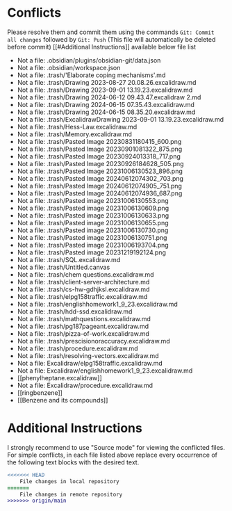 # Conflicts
Please resolve them and commit them using the commands `Git: Commit all changes` followed by `Git: Push`
(This file will automatically be deleted before commit)
[[#Additional Instructions]] available below file list

- Not a file: .obsidian/plugins/obsidian-git/data.json
- Not a file: .obsidian/workspace.json
- Not a file: .trash/'Elaborate coping mechanisms'.md
- Not a file: .trash/Drawing 2023-08-27 20.08.26.excalidraw.md
- Not a file: .trash/Drawing 2023-09-01 13.19.23.excalidraw.md
- Not a file: .trash/Drawing 2024-06-12 09.43.47.excalidraw 2.md
- Not a file: .trash/Drawing 2024-06-15 07.35.43.excalidraw.md
- Not a file: .trash/Drawing 2024-06-15 08.35.20.excalidraw.md
- Not a file: .trash/ExcalidrawDrawing 2023-09-01 13.19.23.excalidraw.md
- Not a file: .trash/Hess-Law.excalidraw.md
- Not a file: .trash/Memory.excalidraw.md
- Not a file: .trash/Pasted Image 20230831180415_600.png
- Not a file: .trash/Pasted Image 20230901081322_875.png
- Not a file: .trash/Pasted Image 20230924013318_717.png
- Not a file: .trash/Pasted Image 20230926184628_505.png
- Not a file: .trash/Pasted Image 20231006130523_896.png
- Not a file: .trash/Pasted Image 20240612074302_703.png
- Not a file: .trash/Pasted Image 20240612074905_751.png
- Not a file: .trash/Pasted Image 20240612074936_687.png
- Not a file: .trash/Pasted image 20231006130553.png
- Not a file: .trash/Pasted image 20231006130609.png
- Not a file: .trash/Pasted image 20231006130633.png
- Not a file: .trash/Pasted image 20231006130655.png
- Not a file: .trash/Pasted image 20231006130730.png
- Not a file: .trash/Pasted image 20231006130751.png
- Not a file: .trash/Pasted image 20231006193704.png
- Not a file: .trash/Pasted image 20231219192124.png
- Not a file: .trash/SQL.excalidraw.md
- Not a file: .trash/Untitled.canvas
- Not a file: .trash/chem questions.excalidraw.md
- Not a file: .trash/client-server-architecture.md
- Not a file: .trash/cs-hw-gdhjksl.excalidraw.md
- Not a file: .trash/elpg158traffic.excalidraw.md
- Not a file: .trash/englishhomework1_9_23.excalidraw.md
- Not a file: .trash/hdd-ssd.excalidraw.md
- Not a file: .trash/mathquestions.excalidraw.md
- Not a file: .trash/pg187pageant.excalidraw.md
- Not a file: .trash/pizza-of-work.excalidraw.md
- Not a file: .trash/prescisionoraccuracy.excalidraw.md
- Not a file: .trash/procedure.excalidraw.md
- Not a file: .trash/resolving-vectors.excalidraw.md
- Not a file: Excalidraw/elpg158traffic.excalidraw.md
- Not a file: Excalidraw/englishhomework1_9_23.excalidraw.md
- [[phenylheptane.excalidraw]]
- Not a file: Excalidraw/procedure.excalidraw.md
- [[ringbenzene]]
- [[Benzene and its compounds]]

# Additional Instructions
I strongly recommend to use "Source mode" for viewing the conflicted files. For simple conflicts, in each file listed above replace every occurrence of the following text blocks with the desired text.

```diff
<<<<<<< HEAD
    File changes in local repository
=======
    File changes in remote repository
>>>>>>> origin/main
```